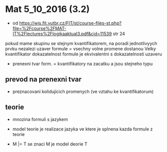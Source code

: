 # Mat 5_10_2016 (3.2)
* od https://wis.fit.vutbr.cz/FIT/st/course-files-st.php?file=%2Fcourse%2FMAT-IT%2Flectures%2Flogikaaktual3.pdf&cid=11539 str 24

pokud mame skupinu se stejnym kvantifikatorem, na poradi jednotlivyych prvku nezalezi
uzaver formule = vsechny volne promene dostanou Velky kvantifikator
dokazatelnost formule je ekvivalentni s dokazatelnosti uzaveru

* prenexni tvar form. = kvantifikatory na zacatku a jsou stejneho typu

## prevod na prenexni tvar
* preznacovani kolidujicich promenych (ve vztahu ke kvantifikatorum)

## teorie
* mnozina formuli s jazykem
* model teorie je realizace jazyka ve ktere je splnena kazda formule z teorie

* M |= T se znaci M je model deorie T